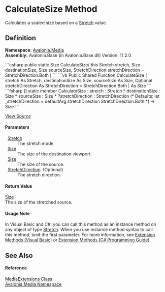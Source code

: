 # CalculateSize Method


Calculates a scaled size based on a <a href="T_Avalonia_Media_Stretch">Stretch</a> value.



## Definition
**Namespace:** <a href="N_Avalonia_Media">Avalonia.Media</a>  
**Assembly:** Avalonia.Base (in Avalonia.Base.dll) Version: 11.2.0

<Tabs groupId="api-code-preview">
<TabItem value="csharp" label="C#">
```csharp
public static Size CalculateSize(
	this Stretch stretch,
	Size destinationSize,
	Size sourceSize,
	StretchDirection stretchDirection = StretchDirection.Both
)
```
</TabItem>
<TabItem value="vb" label="VB">
```vb
<ExtensionAttribute>
Public Shared Function CalculateSize ( 
	stretch As Stretch,
	destinationSize As Size,
	sourceSize As Size,
	Optional stretchDirection As StretchDirection = StretchDirection.Both
) As Size
```
</TabItem>
<TabItem value="fsharp" label="F#">
```fsharp
[<ExtensionAttribute>]
static member CalculateSize : 
        stretch : Stretch * 
        destinationSize : Size * 
        sourceSize : Size * 
        ?stretchDirection : StretchDirection 
(* Defaults:
        let _stretchDirection = defaultArg stretchDirection StretchDirection.Both
*)
-> Size 
```
</TabItem>
</Tabs>



<a href="https://github.com/AvaloniaUI/Avalonia/tree/master/src/Avalonia.Base/Media/MediaExtensions.cs#L114" title="View the source code">View Source</a>



#### Parameters
<dl><dt>  <a href="T_Avalonia_Media_Stretch">Stretch</a></dt><dd>The stretch mode.</dd><dt>  <a href="T_Avalonia_Size">Size</a></dt><dd>The size of the destination viewport.</dd><dt>  <a href="T_Avalonia_Size">Size</a></dt><dd>The size of the source.</dd><dt>  <a href="T_Avalonia_Media_StretchDirection">StretchDirection</a>  (Optional)</dt><dd>The stretch direction.</dd></dl>

#### Return Value
<a href="T_Avalonia_Size">Size</a>  
The size of the stretched source.

#### Usage Note
In Visual Basic and C#, you can call this method as an instance method on any object of type <a href="T_Avalonia_Media_Stretch">Stretch</a>. When you use instance method syntax to call this method, omit the first parameter. For more information, see <a href="https://docs.microsoft.com/dotnet/visual-basic/programming-guide/language-features/procedures/extension-methods" target="_blank" rel="noopener noreferrer">Extension Methods (Visual Basic)</a> or <a href="https://docs.microsoft.com/dotnet/csharp/programming-guide/classes-and-structs/extension-methods" target="_blank" rel="noopener noreferrer">Extension Methods (C# Programming Guide)</a>.

## See Also


#### Reference
<a href="T_Avalonia_Media_MediaExtensions">MediaExtensions Class</a>  
<a href="N_Avalonia_Media">Avalonia.Media Namespace</a>  

